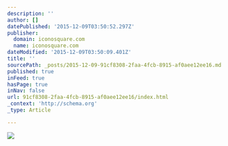 ```yaml
---
description: ''
author: []
datePublished: '2015-12-09T03:50:52.297Z'
publisher:
  domain: iconosquare.com
  name: iconosquare.com
dateModified: '2015-12-09T03:50:09.401Z'
title: ''
sourcePath: _posts/2015-12-09-91cf8308-2faa-4fcb-8915-af0aee12ee16.md
published: true
inFeed: true
hasPage: true
inNav: false
url: 91cf8308-2faa-4fcb-8915-af0aee12ee16/index.html
_context: 'http://schema.org'
_type: Article

---
```

![](https://scontent.cdninstagram.com/hphotos-xpf1/t51.2885-15/e15/918153_142814692555486_1773109546_n.jpg)